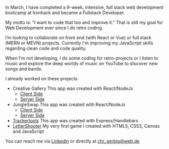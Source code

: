In March, I have completed a 9-week, intensive, full stack web development bootcamp at Ironhack and became a Fullstack Developer.

My motto is: "I want to code that too and improve it." That is still my goal for Web Development ever since I do retro coding.

I’m looking to collaborate on front end (with React or Vue) or full stack (MERN or MEVN) projects. Currently I'm improving my JavaScript skills regarding clean code and code quality.

When I'm not developing, I do some coding for retro-projects or I listen to music and explore the deep worlds of music on YouTube to discover new songs and bands.

I already worked on these projects:

- Creative Gallery
  This app was created with React/NodeJs
  - [Client Side](https://github.com/christiangerbig/creative-gallery-client)
  - [Server Side](https://github.com/christiangerbig/creative-gallery-server) 
- JungleSwap
  This app was created with React/NodeJs
  - [Client Side](https://github.com/christiangerbig/JUNGLE_SWAP-client)
  - [Server Side](https://github.com/christiangerbig/JUNGLE_SWAP-server)
- [Trackertools](https://github.com/christiangerbig/Trackertools)
  This app was created with Express/Handlebars
- [LetterShooter](https://github.com/christiangerbig/letter-shooter)
  My very first game I created with HTML5, CSS3, Canvas and JavaScript

You can reach me via [LinkedIn](https://www.linkedin.com/in/christian-gerbig/) or directly at chr_gerbig@web.de
